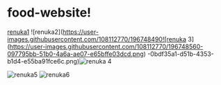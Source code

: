# food-website!
[renuka1](https://user-images.githubusercontent.com/108112770/196748447-c5f1a5b6-d0d8-4f88-9e42-67d83f9f87dd.png)
![renuka2](https://user-images.githubusercontent.com/108112770/196748490![renuka 3](https://user-images.githubusercontent.com/108112770/196748560-097795bb-51b0-4a6a-ae07-e65bffe03dcd.png)
-0bdf35a1-d51b-4353-b1d4-e55ba91fce6c.png)![renuka 4](https://user-images.githubusercontent.com/108112770/196748673-b4002ea3-3cb5-4a8b-9b15-cfeecf7c3f67.png)


![renuka5](https://user-images.githubusercontent.com/108112770/196748698-b2325511-ef60-4254-8bb4-777b5ad7877a.png)
![renuka6](https://user-images.githubusercontent.com/108112770/196748731-7b8bd40a-d2a5-4f9e-9778-705eeb89fde9.png)
